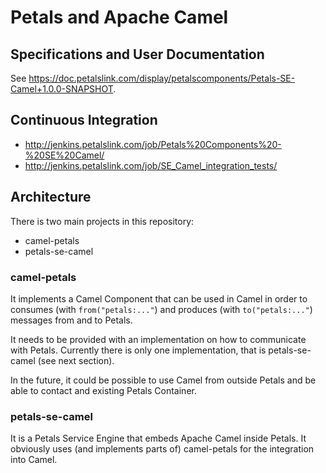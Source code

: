 # Petals and Apache Camel

## Specifications and User Documentation

See https://doc.petalslink.com/display/petalscomponents/Petals-SE-Camel+1.0.0-SNAPSHOT.

## Continuous Integration

* http://jenkins.petalslink.com/job/Petals%20Components%20-%20SE%20Camel/
* http://jenkins.petalslink.com/job/SE_Camel_integration_tests/

## Architecture

There is two main projects in this repository:
* camel-petals
* petals-se-camel

### camel-petals

It implements a Camel Component that can be used in Camel in order to consumes (with `from("petals:..."`) and produces (with `to("petals:..."`) messages from and to Petals.

It needs to be provided with an implementation on how to communicate with Petals.
Currently there is only one implementation, that is petals-se-camel (see next section).

In the future, it could be possible to use Camel from outside Petals and be able to contact and existing Petals Container.

### petals-se-camel

It is a Petals Service Engine that embeds Apache Camel inside Petals.
It obviously uses (and implements parts of) camel-petals for the integration into Camel.
